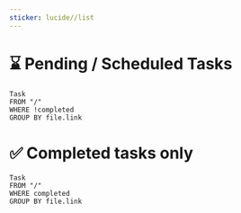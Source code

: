 ```yaml
---
sticker: lucide//list
---
```


# ⌛ Pending / Scheduled Tasks

```dataview
Task
FROM "/"
WHERE !completed
GROUP BY file.link
```

# ✅ Completed tasks only
```dataview
Task
FROM "/"
WHERE completed
GROUP BY file.link
```